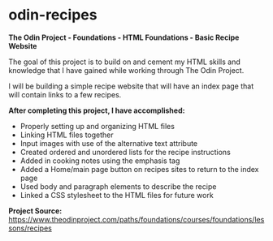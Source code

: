 # odin-recipes
<strong>The Odin Project - Foundations - HTML Foundations - Basic Recipe Website</strong>

<p>The goal of this project is to build on and cement my HTML skills and knowledge that I have gained while working through The Odin Project.</p>
<p>I will be building a simple recipe website that will have an index page that will contain links to a few recipes.</p>

<strong>After completing this project, I have accomplished:</strong>
    <ul>
    <li>Properly setting up and organizing HTML files</li>
    <li>Linking HTML files together</li>
    <li>Input images with use of the alternative text attribute</li>
    <li>Created ordered and unordered lists for the recipe instructions</li>
    <li>Added in cooking notes using the emphasis tag</li>
    <li>Added a Home/main page button on recipes sites to return to the index page</li>
    <li>Used body and paragraph elements to describe the recipe</li>
    <li>Linked a CSS stylesheet to the HTML files for future work</li>
    </ul>
<strong>Project Source:</strong> https://www.theodinproject.com/paths/foundations/courses/foundations/lessons/recipes
